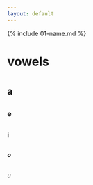 ```yaml
---
layout: default
---
```


{% include 01-name.md %}
# vowels <h1> 
  ## a <h2> 
  ### e <h2> 
  #### i <h2>
  ##### o <h2> 
  ###### u <h2> 

